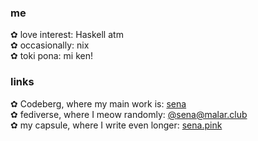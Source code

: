 ### me

✿ love interest: Haskell atm  
✿ occasionally: nix  
✿ toki pona: mi ken!  

### links

✿ Codeberg, where my main work is: [sena](https://codeberg.org/sena)  
✿ fediverse, where I meow randomly: [@sena@malar.club](https://malar.club/sena)  
✿ my capsule, where I write even longer: [sena.pink](https://sena.pink)
